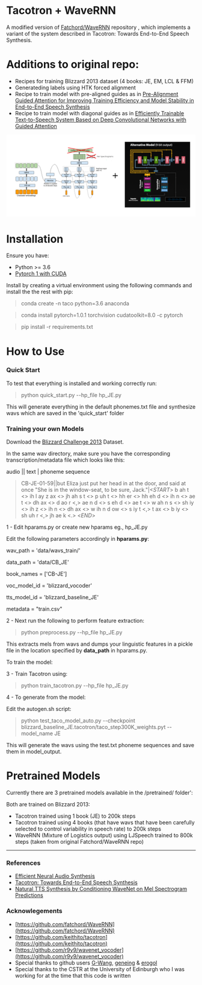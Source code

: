 # Tacotron + WaveRNN


A modified version of [Fatchord/WaveRNN](https://github.com/fatchord/WaveRNN) repository , which implements a variant of the system described in Tacotron: Towards End-to-End Speech Synthesis. 

# Additions to original repo:

* Recipes for training Blizzard 2013 dataset (4 books: JE, EM, LCL & FFM)
* Generateding labels using HTK forced alignment
* Recipe to train model with pre-aligned guides as in [Pre-Alignment Guided Attention for Improving Training Efficiency and Model Stability
in End-to-End Speech Synthesis](https://ieeexplore.ieee.org/stamp/stamp.jsp?arnumber=8703406)
* Recipe to train model with diagonal guides as in [Efficiently Trainable Text-to-Speech System Based on Deep Convolutional Networks with Guided Attention](https://arxiv.org/abs/1710.08969)


![Tacotron with WaveRNN diagrams](assets/tacotron_wavernn.png)

# Installation

Ensure you have:

* Python >= 3.6
* [Pytorch 1 with CUDA](https://pytorch.org/)

Install by creating a virtual environment using the following commands and install the the rest with pip:
> conda create -n taco python=3.6 anaconda

> conda install pytorch=1.0.1 torchvision cudatoolkit=8.0 -c pytorch

> pip install -r requirements.txt

# How to Use

### Quick Start

To test that everything is installed and working correctly run:

> python quick_start.py --hp_file hp_JE.py

This will generate everything in the default phonemes.txt file and synthesize wavs which are saved in the 'quick_start' folder


### Training your own Models

Download the [Blizzard Challenge 2013](http://www.cstr.ed.ac.uk/projects/blizzard/2013/lessac_blizzard2013/) Dataset.

In the same wav directory, make sure you have the corresponding transcription/metadata file which looks like this:

audio || text | phoneme sequence 

>CB-JE-01-59||but Eliza just put her head in at the door, and said at once "She is in the window-seat, to be sure, Jack."|<_START_> b ah t <> ih l ay z ax <> jh ah s t <> p uh t <> hh er <> hh eh d <> ih n <> ae t <> dh ax <> d ao r <,> ae n d <> s eh d <> ae t <> w ah n s <> sh iy <> ih z <> ih n <> dh ax <> w ih n d ow <> s iy t <,> t ax <> b iy <> sh uh r <,> jh ae k <.> <_END_>


1 - Edit hparams.py or create new hparams eg., hp_JE.py

Edit the following parameters accordingly in **hparams.py**:

wav_path = 'data/wavs_train/'

data_path = 'data/CB_JE'

book_names = ['CB-JE']

voc_model_id = 'blizzard_vocoder'

tts_model_id = 'blizzard_baseline_JE'

metadata = "train.csv"


2 - Next run the following to perform feature extraction:

> python preprocess.py --hp_file hp_JE.py

This extracts mels from wavs and dumps your linguistic features in a pickle file in the location specified by **data_path** in hparams.py.


To train the model:

3 - Train Tacotron using:

> python train_tacotron.py --hp_file hp_JE.py

4 - To generate from the model:

Edit the autogen.sh script:

> python test_taco_model_auto.py --checkpoint blizzard_baseline_JE.tacotron/taco_step300K_weights.pyt --model_name JE

This will generate the wavs using the test.txt phoneme sequences and save them in model_output.


# Pretrained Models

Currently there are 3 pretrained models available in the /pretrained/ folder':

Both are trained on Blizzard 2013:

* Tacotron trained using 1 book (JE) to 200k steps
* Tacotron trained using 4 books (that have wavs that have been carefully selected to control variability in speech rate) to 200k steps
* WaveRNN (Mixture of Logistics output) using LJSpeech trained to 800k steps (taken from original Fatchord/WaveRNN repo)


____

### References

* [Efficient Neural Audio Synthesis](https://arxiv.org/abs/1802.08435v1)
* [Tacotron: Towards End-to-End Speech Synthesis](https://arxiv.org/abs/1703.10135)
* [Natural TTS Synthesis by Conditioning WaveNet on Mel Spectrogram Predictions](https://arxiv.org/abs/1712.05884)

### Acknowlegements

* [https://github.com/fatchord/WaveRNN](https://github.com/fatchord/WaveRNN)
* [https://github.com/keithito/tacotron](https://github.com/keithito/tacotron)
* [https://github.com/r9y9/wavenet_vocoder](https://github.com/r9y9/wavenet_vocoder)
* Special thanks to github users [G-Wang](https://github.com/G-Wang), [geneing](https://github.com/geneing) & [erogol](https://github.com/erogol)
* Special thanks to the CSTR at the University of Edinburgh who I was working for at the time that this code is written

